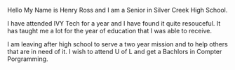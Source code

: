 Hello My Name is Henry Ross and I am a Senior in Silver Creek High School.

I have attended IVY Tech for a year and I have found it quite resouceful.
It has taught me a lot for the year of education that I was able to receive. 

I am leaving after high school to serve a two year mission and to help others that are in need of it. 
I wish to attend U of L and get a Bachlors in Compter Porgramming.
